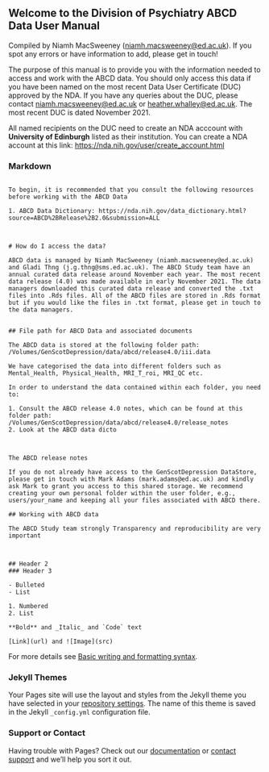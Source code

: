 ## Welcome to the Division of Psychiatry ABCD Data User Manual

Compiled by Niamh MacSweeney (niamh.macsweeney@ed.ac.uk). If you spot any errors or have information to add, please get in touch! 

The purpose of this manual is to provide you with the information needed to access and work with the ABCD data. You should only access this data if you have been named on the most recent Data User Certificate (DUC) approved by the NDA. If you have any queries about the DUC, please contact niamh.macsweeney@ed.ac.uk or heather.whalley@ed.ac.uk. The most recent DUC is dated November 2021. 

All named recipients on the DUC need to create an NDA acccount with **University of Edinburgh** listed as their institution. You can create a NDA account at this link: https://nda.nih.gov/user/create_account.html


### Markdown



```Getting Started

To begin, it is recommended that you consult the following resources before working with the ABCD Data

1. ABCD Data Dictionary: https://nda.nih.gov/data_dictionary.html?source=ABCD%2BRelease%2B2.0&submission=ALL

    

# How do I access the data?

ABCD data is managed by Niamh MacSweeney (niamh.macsweeney@ed.ac.uk) and Gladi Thng (j.g.thng@sms.ed.ac.uk). The ABCD Study team have an annual curated data release around November each year. The most recent data release (4.0) was made available in early November 2021. The data managers downloaded this curated data release and converted the .txt files into .Rds files. All of the ABCD files are stored in .Rds format but if you would like the files in .txt format, please get in touch to the data managers. 


## File path for ABCD Data and associated documents 

The ABCD data is stored at the following folder path: /Volumes/GenScotDepression/data/abcd/release4.0/iii.data

We have categorised the data into different folders such as Mental_Health, Physical_Health, MRI_T_roi, MRI_QC etc. 

In order to understand the data contained within each folder, you need to:

1. Consult the ABCD release 4.0 notes, which can be found at this folder path: /Volumes/GenScotDepression/data/abcd/release4.0/release_notes
2. Look at the ABCD data dicto



The ABCD release notes 

If you do not already have access to the GenScotDepression DataStore, please get in touch with Mark Adams (mark.adams@ed.ac.uk) and kindly ask Mark to grant you access to this shared storage. We recommend creating your own personal folder within the user folder, e.g., users/your_name and keeping all your files associated with ABCD there. 

## Working with ABCD data 

The ABCD Study team strongly Transparency and reproducibility are very important 



## Header 2
### Header 3

- Bulleted
- List

1. Numbered
2. List

**Bold** and _Italic_ and `Code` text

[Link](url) and ![Image](src)
```

For more details see [Basic writing and formatting syntax](https://docs.github.com/en/github/writing-on-github/getting-started-with-writing-and-formatting-on-github/basic-writing-and-formatting-syntax).

### Jekyll Themes

Your Pages site will use the layout and styles from the Jekyll theme you have selected in your [repository settings](https://github.com/niamhmacsweeney/ABCD_data_management/settings/pages). The name of this theme is saved in the Jekyll `_config.yml` configuration file.

### Support or Contact

Having trouble with Pages? Check out our [documentation](https://docs.github.com/categories/github-pages-basics/) or [contact support](https://support.github.com/contact) and we’ll help you sort it out.
